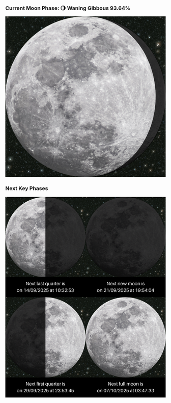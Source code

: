 ### Current Moon Phase: 🌖 Waning Gibbous 93.64%
![Moon Phase](moonphase.png)
### Next Key Phases
![Gallery](gallery.png)